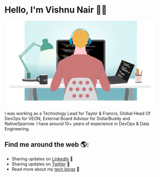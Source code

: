# Hello, I'm Vishnu Nair 👋🏾

<img src="https://raw.githubusercontent.com/vishnudxb/vishnudxb/master/work.png" alt="banner that says Vishnu Nair - DevOps Engineer, Data Engineer and Security Engineer">

I was working as a Technology Lead for Taylor & Francis, Global Head Of DevOps for VEON, External Board Advisor for DollarBuddy and NativeSparrow. I have around 10+ years of experience in DevOps & Data Engineering.


## Find me around the web 🌎:

- Sharing updates on <a href="https://www.linkedin.com/in/vishnudxb/">LinkedIn</a> 💼
- Sharing updates on <a href="https://twitter.com/vishnudxb">Twitter</a> 💼
- Read more about my <a href="https://www.vishnu-tech.com/blog/">tech blogs</a> 💼
